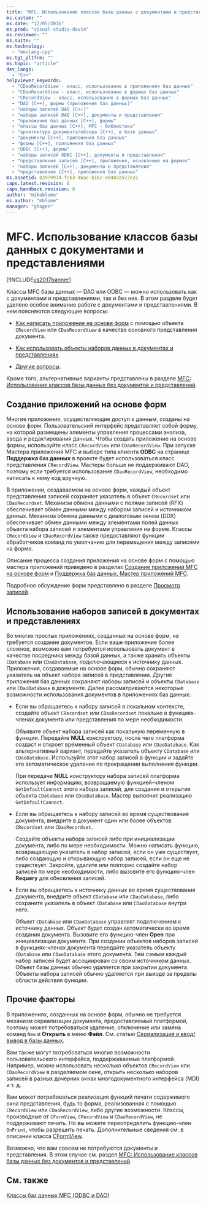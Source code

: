 ```yaml
---
title: "MFC. Использование классов базы данных с документами и представлениями | Microsoft Docs"
ms.custom: ""
ms.date: "12/05/2016"
ms.prod: "visual-studio-dev14"
ms.reviewer: ""
ms.suite: ""
ms.technology: 
  - "devlang-cpp"
ms.tgt_pltfrm: ""
ms.topic: "article"
dev_langs: 
  - "C++"
helpviewer_keywords: 
  - "CDaoRecordView - класс, использование в приложениях баз данных"
  - "CDaoRecordView - класс, использование в формах баз данных"
  - "CRecordView - класс, использование в формах баз данных"
  - "DAO [C++], формы (приложения баз данных)"
  - "наборы записей DAO [C++]"
  - "наборы записей DAO [C++], документы и представления"
  - "приложения баз данных [C++], формы"
  - "классы баз данных [C++], MFC - библиотека"
  - "архитектура документа/обзора [C++], в базе данных"
  - "документы [C++], приложения баз данных"
  - "формы [C++], приложения баз данных"
  - "ODBC [C++], формы"
  - "наборы записей ODBC [C++], документы и представления"
  - "представления записей [C++], приложения, основанные на формах"
  - "наборы записей [C++], документы и представления"
  - "представления [C++], приложения баз данных"
ms.assetid: 83979974-fc63-46ac-b162-e8403a572e2c
caps.latest.revision: 8
caps.handback.revision: 8
author: "mikeblome"
ms.author: "mblome"
manager: "ghogen"
---
```

# MFC. Использование классов базы данных с документами и представлениями
[!INCLUDE[vs2017banner](../assembler/inline/includes/vs2017banner.md)]

Классы MFC базы данных — DAO или ODBC — можно использовать как с документами и представлениями, так и без них.  В этом разделе будет уделено особое внимание работе с документами и представлениями.  В нем поясняются следующие вопросы:  
  
-   [Как написать приложение на основе форм](#_core_writing_a_form.2d.based_application) с помощью объекта `CRecordView` или `CDaoRecordView` в качестве основного представления документа.  
  
-   [Как использовать объекты наборов данных в документах и представлениях](#_core_using_recordsets_in_documents_and_views).  
  
-   [Другие вопросы](#_core_other_factors).  
  
 Кроме того, альтернативные варианты представлены в разделе [MFC: Использование классов базы данных без документов и представлений](../data/mfc-using-database-classes-without-documents-and-views.md).  
  
##  <a name="_core_writing_a_form.2d.based_application"></a> Создание приложений на основе форм  
 Многие приложения, осуществляющие доступ к данным, созданы на основе форм.  Пользовательский интерфейс представляет собой форму, на которой размещены элементы управления процессами анализа, ввода и редактирования данных.  Чтобы создать приложение на основе формы, используйте класс `CRecordView` или `CDaoRecordView`.  При запуске Мастера приложений MFC и выборе типа клиента **ODBC** на странице **Поддержка баз данных** в проекте будет использоваться класс представления `CRecordView`.  Мастеры больше не поддерживают DAO, поэтому если требуется использование `CDaoRecordView`, необходимо написать к нему код вручную.  
  
 В приложении, создаваемом на основе форм, каждый объект представления записей сохраняет указатель в объект `CRecordset` или `CDaoRecordset`.  Механизм обмена данными с полями записей \(RFX\) обеспечивает обмен данными между набором записей и источником данных.  Механизм обмена данными с диалоговым окном \(DDX\) обеспечивает обмен данными между элементами полей данных объекта набора записей и элементами управления на форме.  Классы `CRecordView` и `CDaoRecordView` также предоставляют функции обработчиков команд по умолчанию для перемещения между записями на форме.  
  
 Описание процесса создания приложения на основе форм с помощью мастера приложений приведено в разделах [Создание приложений MFC на основе форм](../Topic/Creating%20a%20Forms-Based%20MFC%20Application.md) и [Поддержка баз данных, Мастер приложений MFC](../mfc/reference/database-support-mfc-application-wizard.md).  
  
 Подробное обсуждение форм представлено в разделе [Просмотр записей](../data/record-views-mfc-data-access.md).  
  
##  <a name="_core_using_recordsets_in_documents_and_views"></a> Использование наборов записей в документах и представлениях  
 Во многих простых приложениях, созданных на основе форм, не требуется создание документов.  Если ваше приложение более сложное, возможно вам потребуется использовать документ в качестве посредника между базой данных, а также хранить объекты `CDatabase` или `CDaoDatabase`, подключающиеся к источнику данных.  Приложения, создаваемые на основе форм, обычно сохраняют указатель на объект набора записей в представлении.  Другие приложения баз данных сохраняют наборы записей и объекты `CDatabase` или `CDaoDatabase` в документе.  Далее рассматриваются некоторые возможности использования документов в приложениях баз данных:  
  
-   Если вы обращаетесь к набору записей в локальном контексте, создайте объект `CRecordset` или `CDaoRecordset` локально в функциях\-членах документа или представления по мере необходимости.  
  
     Объявите объект набора записей как локальную переменную в функции.  Передайте **NULL** конструктору, после чего платформа создаст и откроет временный объект `CDatabase` или `CDaoDatabase`.  Как альтернативный вариант, передайте указатель объекту `CDatabase` или `CDaoDatabase`.  Используйте этот набор записей в функции и задайте его автоматическое удаление по прекращении выполнения функции.  
  
     При передаче **NULL** конструктору набора записей платформа использует информацию, возвращаемую функцией\-членом `GetDefaultConnect` этого набора записей, для создания и открытия объекта `CDatabase` или `CDaoDatabase`.  Мастер выполнит реализацию `GetDefaultConnect`.  
  
-   Если вы обращаетесь к набору записей во время существования документа, внедрите в документ один или более объектов `CRecordset` или `CDaoRecordset`.  
  
     Создайте объекты набора записей либо при инициализации документа, либо по мере необходимости.  Можно написать функцию, возвращающую указатель в набор записей, если он уже существует, либо создающую и открывающую набор записей, если он еще не существует.  Закройте, удалите или повторно создайте набор записей по мере необходимости, либо вызовите его функцию\-член **Requery** для обновления записей.  
  
-   Если вы обращаетесь к источнику данных во время существования документа, внедрите объект `CDatabase` или `CDaoDatabase`, либо сохраните указатель в объект `CDatabase` или `CDaoDatabase` внутри него.  
  
     Объект `CDatabase` или `CDaoDatabase` управляет подключением к источнику данных.  Объект будет создан автоматически во время создания документа. Вызовите его функцию\-член **Open** при инициализации документа.  При создании объектов наборов записей в функциях\-членах документа передайте указатель объекту `CDatabase` или `CDaoDatabase` этого документа.  Тем самым каждый набор записей будет ассоциирован со своим источником данных.  Объект базы данных обычно удаляется при закрытии документа.  Объекты набора записей обычно удаляются при выходе за пределы области действия функции.  
  
##  <a name="_core_other_factors"></a> Прочие факторы  
 В приложениях, созданных на основе форм, обычно не требуется механизм сериализации документа, предоставляемый платформой, поэтому может потребоваться удаление, отключение или замена команд `New` и **Открыть** в меню **Файл**.  См. статью [Сериализация и ввод\/вывод в базы данных](../mfc/serialization-serialization-vs-database-input-output.md).  
  
 Вам также могут потребоваться многие возможности пользовательского интерфейса, поддерживаемые платформой.  Например, можно использовать несколько объектов `CRecordView` или `CDaoRecordView` в разделяемом окне, открыть несколько наборов записей в разных дочерних окнах многодокументного интерфейса \(MDI\) и т. д.  
  
 Вам может потребоваться реализация функций печати содержимого окна представления, будь то форма, реализованная с помощью `CRecordView` или `CDaoRecordView`, либо другие возможности.  Классы, производные от `CFormView`, `CRecordView` и `CDaoRecordView`, не поддерживают печать. Но вы можете переопределить функцию\-член `OnPrint`, чтобы разрешить печать.  Дополнительные сведения см. в описании класса [CFormView](../mfc/reference/cformview-class.md).  
  
 Возможно, что вам совсем не потребуются документы и представления.  В этом случае см. раздел [MFC: Использование классов базы данных без документов и представлений](../data/mfc-using-database-classes-without-documents-and-views.md).  
  
## См. также  
 [Классы баз данных MFC \(ODBC и DAO\)](../Topic/MFC%20Database%20Classes%20\(ODBC%20and%20DAO\).md)